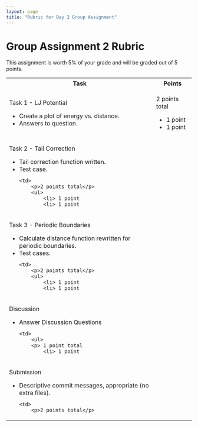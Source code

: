 ```yaml
---
layout: page
title: "Rubric for Day 2 Group Assignment"
---
```


# Group Assignment 2 Rubric

This assignment is worth 5% of your grade and will be graded out of 5 points.

<table>
<tr>
    <th>
        Task
    </th>
    <th>
        Points
    </th>
<tr>
    <td>
        <p>Task 1 - LJ Potential</p> 
        <ul>
            <li>Create a plot of energy vs. distance.
            <li>Answers to question.
    <td>
        <p>2 points total</p>
        <ul>
            <li> 1 point
            <li> 1 point
<tr>
    <td>
        <p>Task 2 - Tail Correction</p> 
        <ul>
            <li>Tail correction function written.
            <li>Test case.
        
    
    <td>
        <p>2 points total</p>
        <ul>
            <li> 1 point
            <li> 1 point
    

<tr>
    <td>
        <p>Task 3 - Periodic Boundaries</p> 
        <ul>
            <li>Calculate distance function rewritten for periodic boundaries.
            <li>Test cases.
        
    
    <td>
        <p>2 points total</p>
        <ul>
            <li> 1 point
            <li> 1 point
        
 <tr>
    <td>
        <p>Discussion</p>
        <ul>
            <li> Answer Discussion Questions

    <td>
        <ul>
        <p> 1 point total
            <li> 1 point   

<tr>
    <td>
        <p>Submission</p> 
        <ul>
            <li>Descriptive commit messages, appropriate (no extra files).
        
    
    <td>
        <p>2 points total</p>
    



    




